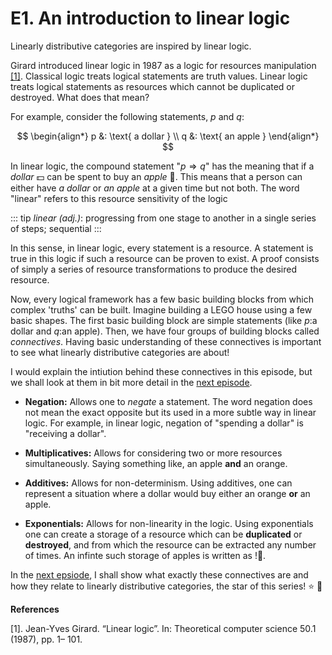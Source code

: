 <!-- title -->

# E1. An introduction to linear logic

Linearly distributive categories are inspired by linear logic. 

Girard introduced linear logic in 1987 as a logic for resources manipulation [[1]](https://www.sciencedirect.com/science/article/pii/0304397587900454). Classical logic treats logical statements are truth values. Linear logic treats logical
statements as resources which cannot be duplicated or destroyed. What does that mean? 

For example, consider the following statements, $p$ and $q$:

$$
\begin{align*}
p &: \text{ a dollar } \\
q &: \text{ an apple } 
\end{align*}
$$

In linear logic, the compound statement 
"$p \Rightarrow q$" has the meaning that if a *dollar* :dollar: can be spent to buy an *apple* :apple:. This means that a person can either have *a dollar* or *an apple* at a given time but not both. 
The word "linear" refers to this resource sensitivity of the 
logic 

::: tip
*linear (adj.)*: progressing from one stage to another in a single series of steps; sequential
:::

In this sense, in linear logic, every statement is a resource. A statement is true in this logic if such a resource can be proven to exist. A proof consists of simply a series of resource transformations to produce the desired resource.

Now, every logical framework has a few basic building blocks from which complex 'truths' can be built. Imagine building a LEGO house using a few basic shapes. The first basic building block are simple statements (like $p:$a dollar and $q:$an apple). Then, we have four groups of building blocks called *connectives*. Having basic understanding of these connectives is important to see what linearly distributive categories are about! 

 I would explain the intiution behind these connectives in this episode, but we shall look at them in bit more detail in the [next episode](/chapter1/connectives.md).


- **Negation:** Allows one to *negate* a statement. The word negation does not mean the exact opposite but its used in a more subtle way in linear logic. For example, in linear logic, negation of "spending a dollar" is "receiving a dollar".

- **Multiplicatives:** Allows for considering two or more resources simultaneously. Saying something like, an apple **and** an orange.

- **Additives:** Allows for non-determinism. Using additives, one can represent a situation where a dollar would buy either an orange **or** an apple. 

- **Exponentials:** Allows for non-linearity in the logic. Using exponentials one can create  a storage of a resource which can be **duplicated** or **destroyed**, and from which the resource can be extracted any number of times. An infinte such storage of apples is written as $!$:apple:.

In the [next epsiode](/chapter1/connectives.md), I shall show what exactly these connectives are and how they relate to linearly distributive categories, the star of this series! :star: :tada:

**References**

[1]. Jean-Yves Girard. “Linear logic”. In: Theoretical computer science 50.1 (1987), pp. 1–
101.

<CommentService/>
